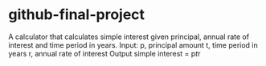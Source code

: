 # github-final-project

A calculator that calculates simple interest given principal, annual rate of interest and time period in years.
Input:
 p, principal amount
 t, time period in years
 r, annual rate of interest
Output
 simple interest = p*t*r
